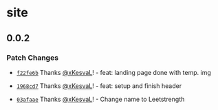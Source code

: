 # site

## 0.0.2

### Patch Changes

- [`f22fe6b`](https://github.com/xKesvaL/leetstrength/commit/f22fe6b05370b4a21b69320d26207578c1dab898) Thanks [@xKesvaL](https://github.com/xKesvaL)! - feat: landing page done with temp. img

- [`1968cd7`](https://github.com/xKesvaL/leetstrength/commit/1968cd7952d21e5ebe1fd23a69b503d5a4bfb0bb) Thanks [@xKesvaL](https://github.com/xKesvaL)! - feat: setup and finish header

- [`03afaae`](https://github.com/xKesvaL/leetstrength/commit/03afaaec6a23b70b04c3169ac8e5c6aa23bf0f87) Thanks [@xKesvaL](https://github.com/xKesvaL)! - Change name to Leetstrength
